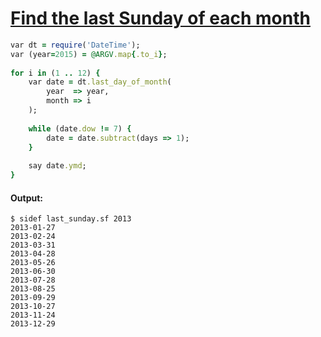 [1]: http://rosettacode.org/wiki/Find_the_last_Sunday_of_each_month

# [Find the last Sunday of each month][1]

```ruby
var dt = require('DateTime');
var (year=2015) = @ARGV.map{.to_i};
 
for i in (1 .. 12) {
    var date = dt.last_day_of_month(
        year  => year,
        month => i
    );
 
    while (date.dow != 7) {
        date = date.subtract(days => 1);
    }
 
    say date.ymd;
}
```

#### Output:
```
$ sidef last_sunday.sf 2013
2013-01-27
2013-02-24
2013-03-31
2013-04-28
2013-05-26
2013-06-30
2013-07-28
2013-08-25
2013-09-29
2013-10-27
2013-11-24
2013-12-29
```
